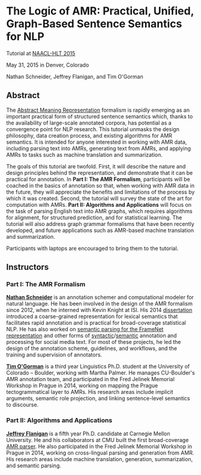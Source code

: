 # The Logic of AMR: Practical, Unified, Graph-Based Sentence Semantics for NLP

Tutorial at [NAACL-HLT 2015](http://naacl.org/naacl-hlt-2015/)

May 31, 2015 in Denver, Colorado

Nathan Schneider, Jeffrey Flanigan, and Tim O'Gorman

## Abstract

The [Abstract Meaning Representation](http://amr.isi.edu/) formalism is rapidly emerging as an important practical form of structured sentence semantics which, thanks to the availability of large-scale annotated corpora, has potential 
as a convergence point for NLP research. This tutorial unmasks the design philosophy, data creation process, and existing algorithms for AMR semantics. It is intended for anyone interested in working with AMR data, including parsing text into AMRs, generating text from AMRs, and applying AMRs to tasks such as machine translation and summarization.

The goals of this tutorial are twofold. First, it will describe the nature and design principles behind the representation, and demonstrate that it can be practical for annotation. In __Part I: The AMR Formalism__, participants will be coached in the basics of annotation so that, when working with AMR data in the future, they will appreciate the benefits and limitations of the process by which it was created. Second, the tutorial will survey the state of the art for computation with AMRs. __Part II: Algorithms and Applications__ will focus on the task of parsing English text into AMR graphs, which requires algorithms for alignment, for structured prediction, and for statistical learning. The tutorial will also address graph grammar formalisms that have been recently developed, and future applications such as AMR-based machine translation and summarization.

Participants with laptops are encouraged to bring them to the tutorial.

## Instructors

### Part I: The AMR Formalism

__[Nathan Schneider](http://nathan.cl)__ is an annotation schemer and computational modeler for natural language. He has been involved in the design of the AMR formalism since 2012, when he interned with Kevin Knight at ISI. 
His 2014 [dissertation](http://www.cs.cmu.edu/~nschneid/thesis/) introduced a coarse-grained representation for lexical semantics that facilitates rapid annotation and is practical for broad-coverage statistical NLP. He has also worked on [semantic parsing for the FrameNet representation](http://www.ark.cs.cmu.edu/SEMAFOR/) and other forms of [syntactic](http://www.ark.cs.cmu.edu/TweetNLP/)/[semantic](http://www.ark.cs.cmu.edu/ArabicNER/) annotation and processing for social media text. For most of these projects, he led the design of the annotation scheme, guidelines, and workflows, and the training and supervision of annotators.

__[Tim O'Gorman](https://timjogorman.wordpress.com/)__ is a third year Linguistics Ph.D. student at the University of Colorado – Boulder, working with Martha Palmer.  He manages CU-Boulder's AMR annotation team, and participated in the Fred Jelinek Memorial Workshop in Prague in 2014, working on mapping the Prague tectogrammatical layer to AMRs. His research areas include implicit arguments, semantic role projection, and linking sentence-level semantics to discourse.

### Part II: Algorithms and Applications

__[Jeffrey Flanigan](http://www.cs.cmu.edu/~jmflanig/)__ is a fifth year Ph.D. candidate at Carnegie Mellon University. He and his collaborators at CMU built the first broad-coverage [AMR parser](https://github.com/jflanigan/jamr/). He also participated in the Fred Jelinek Memorial Workshop in Prague in 2014, working on cross-lingual parsing and generation from AMR. His research areas include machine translation, generation, summarization, and semantic parsing.
